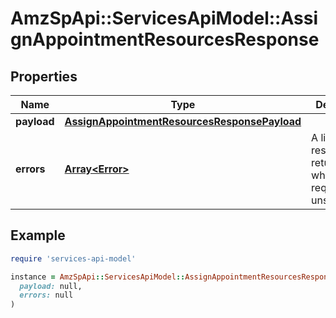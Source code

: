 # AmzSpApi::ServicesApiModel::AssignAppointmentResourcesResponse

## Properties

| Name | Type | Description | Notes |
| ---- | ---- | ----------- | ----- |
| **payload** | [**AssignAppointmentResourcesResponsePayload**](AssignAppointmentResourcesResponsePayload.md) |  | [optional] |
| **errors** | [**Array&lt;Error&gt;**](Error.md) | A list of error responses returned when a request is unsuccessful. | [optional] |

## Example

```ruby
require 'services-api-model'

instance = AmzSpApi::ServicesApiModel::AssignAppointmentResourcesResponse.new(
  payload: null,
  errors: null
)
```

